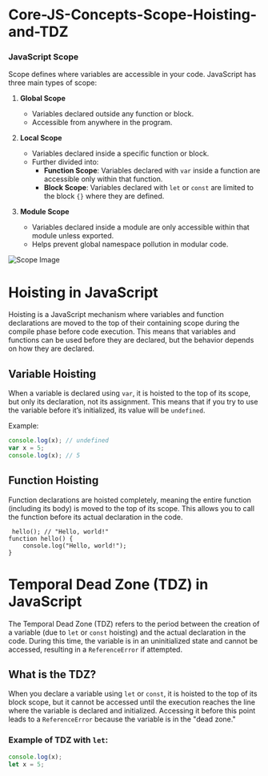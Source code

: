 # Core-JS-Concepts-Scope-Hoisting-and-TDZ
### JavaScript Scope  
Scope defines where variables are accessible in your code. JavaScript has three main types of scope:  

1. **Global Scope**  
   - Variables declared outside any function or block.  
   - Accessible from anywhere in the program.  

2. **Local Scope**  
   - Variables declared inside a specific function or block.  
   - Further divided into:  
     - **Function Scope**: Variables declared with `var` inside a function are accessible only within that function.  
     - **Block Scope**: Variables declared with `let` or `const` are limited to the block `{}` where they are defined.  

3. **Module Scope**  
   - Variables declared inside a module are only accessible within that module unless exported.  
   - Helps prevent global namespace pollution in modular code.  

![Scope Image](Downloads/scope.jpg)




# Hoisting in JavaScript

Hoisting is a JavaScript mechanism where variables and function declarations are moved to the top of their containing scope during the compile phase before code execution. This means that variables and functions can be used before they are declared, but the behavior depends on how they are declared.

## Variable Hoisting

When a variable is declared using `var`, it is hoisted to the top of its scope, but only its declaration, not its assignment. This means that if you try to use the variable before it’s initialized, its value will be `undefined`.

Example:

```javascript
console.log(x); // undefined
var x = 5;
console.log(x); // 5
```
## Function Hoisting


Function declarations are hoisted completely, meaning the entire function (including its body) is moved to the top of its scope. This allows you to call the function before its actual declaration in the code.

```
 hello(); // "Hello, world!"
function hello() {
    console.log("Hello, world!");
}
```

# Temporal Dead Zone (TDZ) in JavaScript

The Temporal Dead Zone (TDZ) refers to the period between the creation of a variable (due to `let` or `const` hoisting) and the actual declaration in the code. During this time, the variable is in an uninitialized state and cannot be accessed, resulting in a `ReferenceError` if attempted.

## What is the TDZ?

When you declare a variable using `let` or `const`, it is hoisted to the top of its block scope, but it cannot be accessed until the execution reaches the line where the variable is declared and initialized. Accessing it before this point leads to a `ReferenceError` because the variable is in the "dead zone."

### Example of TDZ with `let`:

```javascript
console.log(x); 
let x = 5;
